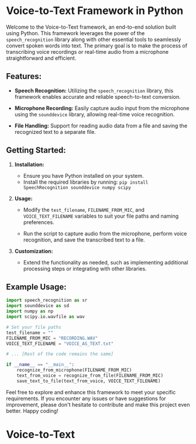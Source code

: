 # Voice-to-Text Framework in Python

Welcome to the Voice-to-Text framework, an end-to-end solution built using Python. This framework leverages the power of the `speech_recognition` library along with other essential tools to seamlessly convert spoken words into text. The primary goal is to make the process of transcribing voice recordings or real-time audio from a microphone straightforward and efficient.

## Features:
- **Speech Recognition:** Utilizing the `speech_recognition` library, this framework enables accurate and reliable speech-to-text conversion.

- **Microphone Recording:** Easily capture audio input from the microphone using the `sounddevice` library, allowing real-time voice recognition.

- **File Handling:** Support for reading audio data from a file and saving the recognized text to a separate file.

## Getting Started:
1. **Installation:**
   - Ensure you have Python installed on your system.
   - Install the required libraries by running: `pip install SpeechRecognition sounddevice numpy scipy`

2. **Usage:**
   - Modify the `test_filename`, `FILENAME_FROM_MIC`, and `VOICE_TEXT_FILENAME` variables to suit your file paths and naming preferences.

   - Run the script to capture audio from the microphone, perform voice recognition, and save the transcribed text to a file.

3. **Customization:**
   - Extend the functionality as needed, such as implementing additional processing steps or integrating with other libraries.

## Example Usage:

```python
import speech_recognition as sr
import sounddevice as sd
import numpy as np
import scipy.io.wavfile as wav

# Set your file paths
test_filename = ""
FILENAME_FROM_MIC = "RECORDING.WAV"
VOICE_TEXT_FILENAME = "VOICE_AS_TEXT.txt"

# ... [Rest of the code remains the same]

if __name__ == "__main__":
    recognize_from_microphone(FILENAME_FROM_MIC)
    text_from_voice = recognize_from_file(FILENAME_FROM_MIC)
    save_text_to_file(text_from_voice, VOICE_TEXT_FILENAME)
```

Feel free to explore and enhance this framework to meet your specific requirements. If you encounter any issues or have suggestions for improvement, please don't hesitate to contribute and make this project even better. Happy coding!
# Voice-to-Text
